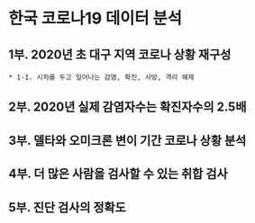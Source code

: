 # 한국 코로나19 데이터 분석
## 1부. 2020년 초 대구 지역 코로나 상황 재구성
    * 1-1. 시차를 두고 일어나는 감염, 확진, 사망, 격리 해제
## 2부. 2020년 실제 감염자수는 확진자수의 2.5배
## 3부. 델타와 오미크론 변이 기간 코로나 상황 분석
## 4부. 더 많은 사람을 검사할 수 있는 취합 검사
## 5부. 진단 검사의 정확도
